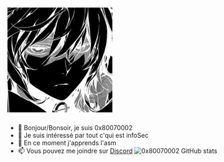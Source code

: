 # ![emichel](https://github.com/0x80070002/0x80070002/blob/main/15a2f4f771138ce5e0628c7295b2ea2e.png)

- 👋 Bonjour/Bonsoir, je suis 0x80070002
- 👀 Je suis intéressé par tout c'qui est infoSec
- 🌱 En ce moment j'apprends l'asm
- 📫 Vous pouvez me joindre sur [Discord](https://discord.gg/GBYArWMKuv)
![0x80070002 GitHub stats](https://github-readme-stats.vercel.app/api?username=0x80070002&show_icons=true&theme=radical)

           
<!---
0x80070002/0x80070002 is a ✨ special ✨ repository because its `README.md` (this file) appears on your GitHub profile.
You can click the Preview link to take a look at your changes.
--->
